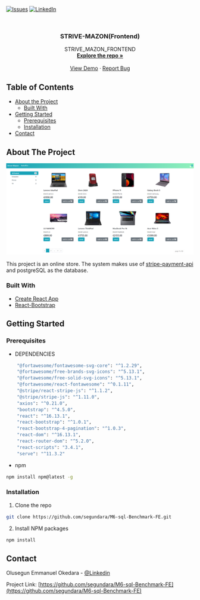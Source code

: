 
[![Issues][issues-shield]][issues-url]
[![LinkedIn][linkedin-shield]][linkedin-url]



<!-- PROJECT LOGO -->
<br />
<p align="center">

  <h3 align="center">STRIVE-MAZON(Frontend)</h3>

  <p align="center">
    STRIVE_MAZON_FRONTEND
    <br />
    <a href="https://github.com/segundara/M6-sql-Benchmark-FE"><strong>Explore the repo »</strong></a>
    <br />
    <br />
    <a href="https://segundara.github.io/M6-sql-Benchmark-FE">View Demo</a>
    ·
    <a href="https://github.com/segundara/M6-sql-Benchmark-FE/issues">Report Bug</a>
  </p>
</p>



<!-- TABLE OF CONTENTS -->
## Table of Contents

* [About the Project](#about-the-project)
  * [Built With](#built-with)
* [Getting Started](#getting-started)
  * [Prerequisites](#prerequisites)
  * [Installation](#installation)
* [Contact](#contact)



<!-- ABOUT THE PROJECT -->
## About The Project

[![Product Name Screen Shot][product-screenshot]](https://segundara.github.io/M6-sql-Benchmark-FE)

This project is an online store.
The system makes use of [stripe-payment-api](https://stripe.com/en-fi) and postgreSQL as the database.



### Built With

* [Create React App](https://github.com/facebook/create-react-app)
* [React-Bootstrap](https://react-bootstrap.github.io/)



<!-- GETTING STARTED -->
## Getting Started

### Prerequisites

* DEPENDENCIES
```sh
    "@fortawesome/fontawesome-svg-core": "^1.2.29",
    "@fortawesome/free-brands-svg-icons": "^5.13.1",
    "@fortawesome/free-solid-svg-icons": "^5.13.1",
    "@fortawesome/react-fontawesome": "^0.1.11",
    "@stripe/react-stripe-js": "^1.1.2",
    "@stripe/stripe-js": "^1.11.0",
    "axios": "^0.21.0",
    "bootstrap": "^4.5.0",
    "react": "^16.13.1",
    "react-bootstrap": "^1.0.1",
    "react-bootstrap-4-pagination": "^1.0.3",
    "react-dom": "^16.13.1",
    "react-router-dom": "^5.2.0",
    "react-scripts": "3.4.1",
    "serve": "^11.3.2"
```

* npm
```sh
npm install npm@latest -g
```

### Installation

1. Clone the repo
```sh
git clone https://github.com/segundara/M6-sql-Benchmark-FE.git
```
2. Install NPM packages
```sh
npm install
```


<!-- CONTACT -->
## Contact

Olusegun Emmanuel Okedara - [@Linkedin](https://www.linkedin.com/in/olusegunemmanuelokedara/)

Project Link: [https://github.com/segundara/M6-sql-Benchmark-FE](https://github.com/segundara/M6-sql-Benchmark-FE)





<!-- MARKDOWN LINKS & IMAGES -->
<!-- https://www.markdownguide.org/basic-syntax/#reference-style-links -->
[issues-shield]: https://img.shields.io/github/issues/segundara/M6-sql-benchmark-FE.svg?style=flat-square
[issues-url]: https://github.com/segundara/M6-sql-Benchmark-FE/issues
[linkedin-shield]: https://img.shields.io/badge/-LinkedIn-black.svg?style=flat-square&logo=linkedin&colorB=555
[linkedin-url]: https://www.linkedin.com/in/olusegunemmanuelokedara/
[product-screenshot]: https://github.com/segundara/M6-sql-Benchmark-FE/blob/master/public/M6_FE_Capture.PNG